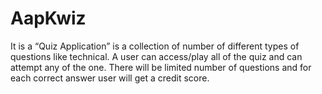 # AapKwiz
It is a “Quiz Application” is a collection of number of different types of questions like technical. A user can access/play all of the quiz and can attempt any of the one. There will be limited number of questions and for each correct answer user will get a credit score.
